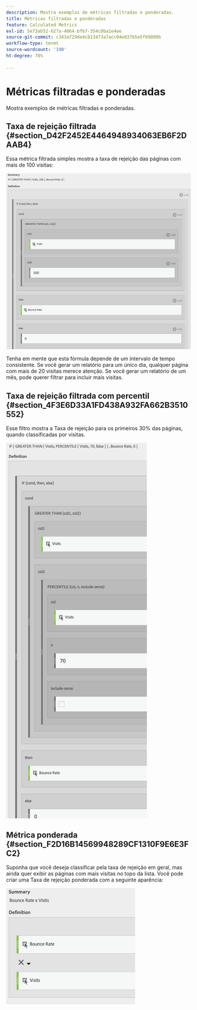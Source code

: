 ```yaml
---
description: Mostra exemplos de métricas filtradas e ponderadas.
title: Métricas filtradas e ponderadas
feature: Calculated Metrics
exl-id: 5e73ab52-627a-4064-bfb7-354c0ba1e4ee
source-git-commit: c343a729de4cb13473a7acc04e837b5e5f69809b
workflow-type: tm+mt
source-wordcount: '190'
ht-degree: 76%

---
```


# Métricas filtradas e ponderadas

Mostra exemplos de métricas filtradas e ponderadas.

## Taxa de rejeição filtrada {#section_D42F2452E4464948934063EB6F2DAAB4}

Essa métrica filtrada simples mostra a taxa de rejeição das páginas com mais de 100 visitas:

![Janela de resumo que mostra as métricas aplicadas à coluna 1 (Visitas) e à coluna 2 (100) juntamente com a Taxa de rejeição. ](assets/cm_fbr.png)

Tenha em mente que esta fórmula depende de um intervalo de tempo consistente. Se você gerar um relatório para um único dia, qualquer página com mais de 20 visitas merece atenção. Se você gerar um relatório de um mês, pode querer filtrar para incluir mais visitas.

## Taxa de rejeição filtrada com percentil {#section_4F3E6D33A1FD438A932FA662B3510552}

Esse filtro mostra a Taxa de rejeição para os primeiros 30% das páginas, quando classificadas por visitas.

![Se e, em seguida, filtre mostrando a Taxa de rejeição para os 30% principais de páginas classificadas por visitas.](assets/cm_wbr_2.png)

## Métrica ponderada {#section_F2D16B14569948289CF1310F9E6E3FC2}

Suponha que você deseja classificar pela taxa de rejeição em geral, mas ainda quer exibir as páginas com mais visitas no topo da lista. Você pode criar uma Taxa de rejeição ponderada com a seguinte aparência:

![Resumo com definição para Taxa de Rejeição vezes Visitas.](assets/cm_wbr.png)
